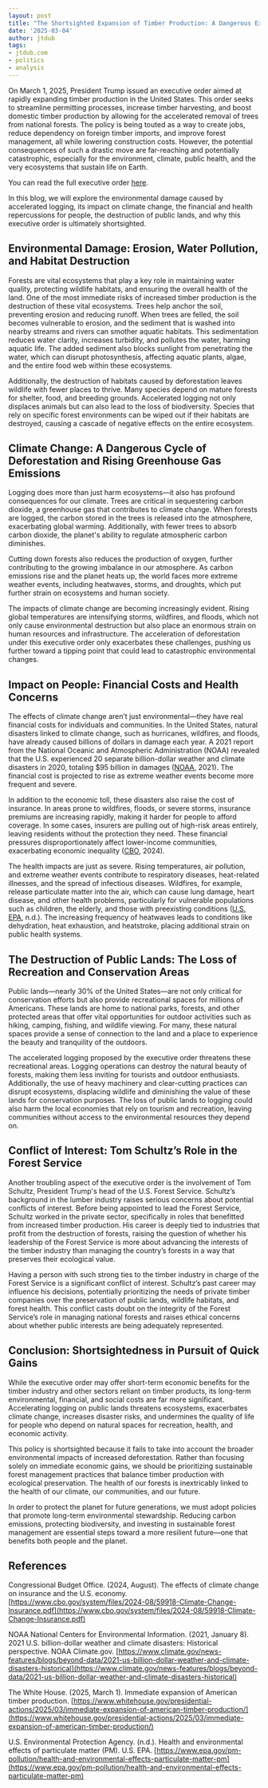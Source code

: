 ```yaml
---
layout: post
title: "The Shortsighted Expansion of Timber Production: A Dangerous Executive Order"
date: '2025-03-04'
author: jtdub
tags:
- jtdub.com
- politics
- analysis
---
```

On March 1, 2025, President Trump issued an executive order aimed at rapidly expanding timber production in the United States. This order seeks to streamline permitting processes, increase timber harvesting, and boost domestic timber production by allowing for the accelerated removal of trees from national forests. The policy is being touted as a way to create jobs, reduce dependency on foreign timber imports, and improve forest management, all while lowering construction costs. However, the potential consequences of such a drastic move are far-reaching and potentially catastrophic, especially for the environment, climate, public health, and the very ecosystems that sustain life on Earth.

You can read the full executive order [here](https://www.whitehouse.gov/presidential-actions/2025/03/immediate-expansion-of-american-timber-production/).

In this blog, we will explore the environmental damage caused by accelerated logging, its impact on climate change, the financial and health repercussions for people, the destruction of public lands, and why this executive order is ultimately shortsighted.

## Environmental Damage: Erosion, Water Pollution, and Habitat Destruction

Forests are vital ecosystems that play a key role in maintaining water quality, protecting wildlife habitats, and ensuring the overall health of the land. One of the most immediate risks of increased timber production is the destruction of these vital ecosystems. Trees help anchor the soil, preventing erosion and reducing runoff. When trees are felled, the soil becomes vulnerable to erosion, and the sediment that is washed into nearby streams and rivers can smother aquatic habitats. This sedimentation reduces water clarity, increases turbidity, and pollutes the water, harming aquatic life. The added sediment also blocks sunlight from penetrating the water, which can disrupt photosynthesis, affecting aquatic plants, algae, and the entire food web within these ecosystems.

Additionally, the destruction of habitats caused by deforestation leaves wildlife with fewer places to thrive. Many species depend on mature forests for shelter, food, and breeding grounds. Accelerated logging not only displaces animals but can also lead to the loss of biodiversity. Species that rely on specific forest environments can be wiped out if their habitats are destroyed, causing a cascade of negative effects on the entire ecosystem.

## Climate Change: A Dangerous Cycle of Deforestation and Rising Greenhouse Gas Emissions

Logging does more than just harm ecosystems—it also has profound consequences for our climate. Trees are critical in sequestering carbon dioxide, a greenhouse gas that contributes to climate change. When forests are logged, the carbon stored in the trees is released into the atmosphere, exacerbating global warming. Additionally, with fewer trees to absorb carbon dioxide, the planet's ability to regulate atmospheric carbon diminishes.

Cutting down forests also reduces the production of oxygen, further contributing to the growing imbalance in our atmosphere. As carbon emissions rise and the planet heats up, the world faces more extreme weather events, including heatwaves, storms, and droughts, which put further strain on ecosystems and human society.

The impacts of climate change are becoming increasingly evident. Rising global temperatures are intensifying storms, wildfires, and floods, which not only cause environmental destruction but also place an enormous strain on human resources and infrastructure. The acceleration of deforestation under this executive order only exacerbates these challenges, pushing us further toward a tipping point that could lead to catastrophic environmental changes.

## Impact on People: Financial Costs and Health Concerns

The effects of climate change aren’t just environmental—they have real financial costs for individuals and communities. In the United States, natural disasters linked to climate change, such as hurricanes, wildfires, and floods, have already caused billions of dollars in damage each year. A 2021 report from the National Oceanic and Atmospheric Administration (NOAA) revealed that the U.S. experienced 20 separate billion-dollar weather and climate disasters in 2020, totaling $95 billion in damages ([NOAA](https://www.climate.gov/news-features/blogs/beyond-data/2021-us-billion-dollar-weather-and-climate-disasters-historical), 2021). The financial cost is projected to rise as extreme weather events become more frequent and severe.

In addition to the economic toll, these disasters also raise the cost of insurance. In areas prone to wildfires, floods, or severe storms, insurance premiums are increasing rapidly, making it harder for people to afford coverage. In some cases, insurers are pulling out of high-risk areas entirely, leaving residents without the protection they need. These financial pressures disproportionately affect lower-income communities, exacerbating economic inequality ([CBO](https://www.cbo.gov/system/files/2024-08/59918-Climate-Change-Insurance.pdf), 2024).

The health impacts are just as severe. Rising temperatures, air pollution, and extreme weather events contribute to respiratory diseases, heat-related illnesses, and the spread of infectious diseases. Wildfires, for example, release particulate matter into the air, which can cause lung damage, heart disease, and other health problems, particularly for vulnerable populations such as children, the elderly, and those with preexisting conditions ([U.S. EPA](https://www.epa.gov/pm-pollution/health-and-environmental-effects-particulate-matter-pm), n.d.). The increasing frequency of heatwaves leads to conditions like dehydration, heat exhaustion, and heatstroke, placing additional strain on public health systems.

## The Destruction of Public Lands: The Loss of Recreation and Conservation Areas

Public lands—nearly 30% of the United States—are not only critical for conservation efforts but also provide recreational spaces for millions of Americans. These lands are home to national parks, forests, and other protected areas that offer vital opportunities for outdoor activities such as hiking, camping, fishing, and wildlife viewing. For many, these natural spaces provide a sense of connection to the land and a place to experience the beauty and tranquility of the outdoors.

The accelerated logging proposed by the executive order threatens these recreational areas. Logging operations can destroy the natural beauty of forests, making them less inviting for tourists and outdoor enthusiasts. Additionally, the use of heavy machinery and clear-cutting practices can disrupt ecosystems, displacing wildlife and diminishing the value of these lands for conservation purposes. The loss of public lands to logging could also harm the local economies that rely on tourism and recreation, leaving communities without access to the environmental resources they depend on.

## Conflict of Interest: Tom Schultz’s Role in the Forest Service

Another troubling aspect of the executive order is the involvement of Tom Schultz, President Trump's head of the U.S. Forest Service. Schultz’s background in the lumber industry raises serious concerns about potential conflicts of interest. Before being appointed to lead the Forest Service, Schultz worked in the private sector, specifically in roles that benefitted from increased timber production. His career is deeply tied to industries that profit from the destruction of forests, raising the question of whether his leadership of the Forest Service is more about advancing the interests of the timber industry than managing the country’s forests in a way that preserves their ecological value.

Having a person with such strong ties to the timber industry in charge of the Forest Service is a significant conflict of interest. Schultz’s past career may influence his decisions, potentially prioritizing the needs of private timber companies over the preservation of public lands, wildlife habitats, and forest health. This conflict casts doubt on the integrity of the Forest Service’s role in managing national forests and raises ethical concerns about whether public interests are being adequately represented.

## Conclusion: Shortsightedness in Pursuit of Quick Gains

While the executive order may offer short-term economic benefits for the timber industry and other sectors reliant on timber products, its long-term environmental, financial, and social costs are far more significant. Accelerating logging on public lands threatens ecosystems, exacerbates climate change, increases disaster risks, and undermines the quality of life for people who depend on natural spaces for recreation, health, and economic activity.

This policy is shortsighted because it fails to take into account the broader environmental impacts of increased deforestation. Rather than focusing solely on immediate economic gains, we should be prioritizing sustainable forest management practices that balance timber production with ecological preservation. The health of our forests is inextricably linked to the health of our climate, our communities, and our future.

In order to protect the planet for future generations, we must adopt policies that promote long-term environmental stewardship. Reducing carbon emissions, protecting biodiversity, and investing in sustainable forest management are essential steps toward a more resilient future—one that benefits both people and the planet.

## References

Congressional Budget Office. (2024, August). The effects of climate change on insurance and the U.S. economy. [https://www.cbo.gov/system/files/2024-08/59918-Climate-Change-Insurance.pdf](https://www.cbo.gov/system/files/2024-08/59918-Climate-Change-Insurance.pdf)

NOAA National Centers for Environmental Information. (2021, January 8). 2021 U.S. billion-dollar weather and climate disasters: Historical perspective. NOAA Climate.gov. [https://www.climate.gov/news-features/blogs/beyond-data/2021-us-billion-dollar-weather-and-climate-disasters-historical](https://www.climate.gov/news-features/blogs/beyond-data/2021-us-billion-dollar-weather-and-climate-disasters-historical)

The White House. (2025, March 1). Immediate expansion of American timber production. [https://www.whitehouse.gov/presidential-actions/2025/03/immediate-expansion-of-american-timber-production/](https://www.whitehouse.gov/presidential-actions/2025/03/immediate-expansion-of-american-timber-production/)

U.S. Environmental Protection Agency. (n.d.). Health and environmental effects of particulate matter (PM). U.S. EPA. [https://www.epa.gov/pm-pollution/health-and-environmental-effects-particulate-matter-pm](https://www.epa.gov/pm-pollution/health-and-environmental-effects-particulate-matter-pm)



